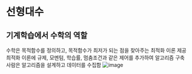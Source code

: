 # 선형대수

## 기계학습에서 수학의 역할
 수학은 목적함수를 정의하고, 목적함수가 최저가 되는 점을 찾아주는 최적화 이론 제공
 최적화 이론에 규제, 모멘텀, 학습률, 멈춤조건과 같은 제어를 추가하여 알고리즘 구축
 사람은 알고리즘을 설계하고 데이터를 수집함
![image](https://github.com/user-attachments/assets/b30fb86a-a391-4a94-b8cb-189ca6b07cf7)

